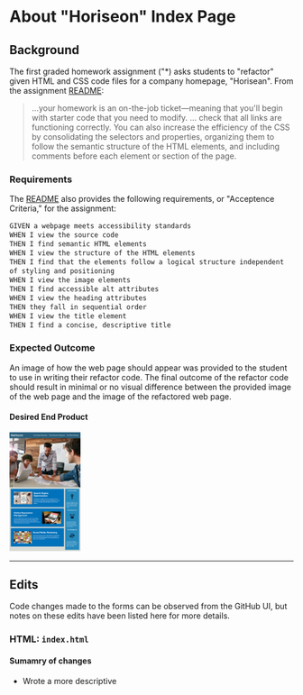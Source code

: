 # About "Horiseon" Index Page

## Background

The first graded homework assignment ("*) asks students to "refactor" given HTML and CSS code files for a company homepage, "Horisean".  From the assignment [README](../README.md):

> ...your homework is an on-the-job ticket&mdash;meaning that you'll begin with starter code that you need to modify.
> ...
> check that all links are functioning correctly. You can also increase the efficiency of the CSS by consolidating the selectors and properties, organizing them to follow the semantic structure of the HTML elements, and including comments before each element or section of the page.

### Requirements

The [README](../README.md) also provides the following requirements, or "Acceptence Criteria," for the assignment:

```
GIVEN a webpage meets accessibility standards
WHEN I view the source code
THEN I find semantic HTML elements
WHEN I view the structure of the HTML elements
THEN I find that the elements follow a logical structure independent of styling and positioning
WHEN I view the image elements
THEN I find accessible alt attributes
WHEN I view the heading attributes
THEN they fall in sequential order
WHEN I view the title element
THEN I find a concise, descriptive title
```

### Expected Outcome

An image of how the web page should appear was provided to the student to use in writing their refactor code.  The final outcome of the refactor code should result in minimal or no visual difference between the provided image of the web page and the image of the refactored web page.

#### Desired End Product

<img src="./assets/images/01-html-css-git-homework-demo.png" width=25% height=25%>

----

## Edits

Code changes made to the forms can be observed from the GitHub UI, but notes on these edits have been listed here for more details.


### HTML:  `index.html`

#### Sumamry of changes

* Wrote a more descriptive <title> for the page
* Create a `<meta>` tag with a `description` attribute to increase site accessibility and hypothetical visibility in search engine search results
  - [I used a SERP tool](https://blog.spotibo.com/serp-preview-tool/) to preview how this tag would look in a search from a google.com search
* Modified `<div>` elements by changing tag to more specifc semantic element name
  - `<header>`
  - `<section>`
  - `<nav>`
  - `<aside>`
  - `<footer>`
* Modified values for `class` for `benefit-...` items and for former classes `search-engine-optimization`, `online-reputation-management` and `social-media-marketing` to increase code readibility, and to reduce redundancies of CSS sytling
* Verifed internal page section hyperlinks are linked correctly to the appropriate element `id` and function correctly


### CSS:  `style.css`

#### Summary of changes

* Reduced total number of lines from 200 to 132
* Updated page element names "`aside`," "`section`," and "`footer`" to correspond with respective HTML element updates
* Grouped element types together:  page elements, then classes (no IDs were used)
* Condensed former `benefit-...` class styles into one style block (`benefit-item`) to accomodate class name change in HTML and to reduce repetition of style code across different content items
* Condensed former classes `search-engine-optimization`, `online-reputation-management` and `social-media-marketing` into one style block (`services`) to accomodate class name change in HTML and to reduce repetition of style code across different content items

----

## Submission

Final work on assignment can be found at the following locations:

* **GitHub**:  [`homework1` Repository](https://github.com/monstertruckdog/homework1)
* **GitHub > GitPages**:  [Hosted assignment submission](https://github.com/monstertruckdog/homework1/Develop/index.html)

